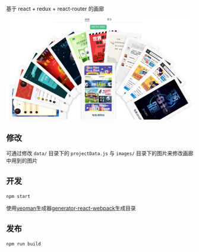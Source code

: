 基于 react + redux + react-router 的画廊

![画廊](./gallery.png)

## 修改
可通过修改 `data/` 目录下的 `projectData.js` 与 `images/` 目录下的图片来修改画廊中用到的图片

## 开发
`npm start`

使用[yeoman](yeoman.io)生成器[generator-react-webpack](https://github.com/newtriks/generator-react-webpack)生成目录

## 发布
`npm run build`